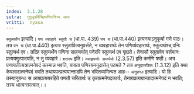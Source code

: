 ```yaml
---
index:  3.1.28
sutra:  गुपूधूपविच्छिपणिपनिभ्य आयः
vritti:  nyasa
---
```


`स्तुत्यर्थेन` इत्यादि। `पण व्यवहारे स्तुतौ च` (धा.पा. 439) `पन च` (धा.पा.440) इत्यनयाऽनुपूर्व्या गणे पाठः। तत्र `पन च` (धा.पा.440) इत्यत्र स्तुतावित्यनुवर्त्तते, न व्यवहारार्थः तेन पणिर्व्यवहारार्थः, स्तुत्यर्थश्च,पनिः स्तुत्यर्थ एव। तदिह स्तुत्यर्थेन पणिना साहचर्यात् पनेरपि स्तुत्यर्थ एव गृह्यते। तेनासौ स्तुतावेव वर्त्तमानः प्रत्ययमुत्पादयति, न तु व्यवहारे। `शतस्य` इति। `व्यवहृपणोः समर्थयोः` (2.3.57) इति कर्मणि षष्ठी। अत्र पणायतीत्यत्रात्मनेपदं कस्मान्न भवति, यावता पणिरयमनुदात्तेत् पठ्यते ? तत्र `अनुदात्तङितः` (1.3.12) इति यथा केवलादात्मनेपदं भवति तथायपत्प्रत्ययान्तादपि तेन भवितव्यमित्यत आह-- `अनुबन्धः` इत्यादि। यो हि तस्यानुबन्धः स आयप्रत्ययरहिते पणतौ चरितार्थः उ कृतात्मनेपदकार्यः, तेनायप्रत्ययान्तादात्मनेपदं न भवति; तस्य धात्वन्तरत्वात्।।

